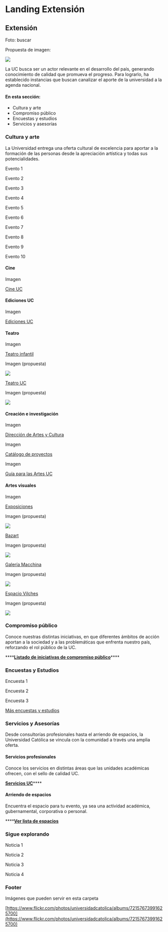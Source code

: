 # Landing Extensión

## Extensión

Foto: buscar 

Propuesta de imagen:

![](../.gitbook/assets/concierto-campus-casa-central-kfuenzalida.jpg)

La UC busca ser un actor relevante en el desarrollo del país, generando conocimiento de calidad que promueva el progreso. Para lograrlo, ha establecido instancias que buscan canalizar el aporte de la universidad a la agenda nacional.

#### En esta sección:

* Cultura y arte
* Compromiso público
* Encuestas y estudios
* Servicios y asesorías

### Cultura y arte

La Universidad entrega una oferta cultural de excelencia para aportar a la formación de las personas desde la apreciación artística y todas sus potencialidades.

Evento 1

Evento 2

Evento 3

Evento 4

Evento 5

Evento 6

Evento 7

Evento 8

Evento 9

Evento 10

#### Cine

Imagen

[Cine UC](http://cine.uc.cl)

#### Ediciones UC

Imagen

[Ediciones UC](http://ediciones.uc.cl)

#### Teatro

Imagen

[Teatro infantil](http://extension.uc.cl/teatro-infantil/cartelera)

Imagen \(propuesta\)

![](../.gitbook/assets/teatro-infantil-uc-estela-estelar-cesar-cortes.JPG)

[Teatro UC](http://teatrouc.uc.cl/)

Imagen \(propuesta\)

![](../.gitbook/assets/teatro-atacama-artifica-uc-kfuenzalida.JPG)

#### Creación e investigación

Imagen

[Dirección de Artes y Cultura](http://artesycultura.uc.cl/es/)

Imagen

[Catálogo de proyectos](http://artesycultura.uc.cl/es/creacion-investigacion/catalogo-de-proyectos)

Imagen

[Guía para las Artes UC](http://artesycultura.uc.cl/es/guia-para-las-artes)

#### Artes visuales

Imagen

[Exposiciones](http://extension.uc.cl/artes-visuales/exhibicion)

Imagen \(propuesta\)

![](../.gitbook/assets/exposicion-gaudi-casa-central-uc-kfuenzalida.JPG)

[Bazart](http://extension.uc.cl/bazart/acerca-de)

Imagen \(propuesta\)

![](../.gitbook/assets/bazart-uc-centro-extension-kfuenzalida.JPG)

[Galería Macchina](http://galeriamacchina.uc.cl/)

Imagen \(propuesta\)

![](../.gitbook/assets/exposicion-galeria-macchina-accion-monumenta-cesar-cortes.JPG)

[Espacio Vilches](http://galeriamacchina.uc.cl/Espacio-Vilches/)

Imagen \(propuesta\)

![](../.gitbook/assets/exposiciones-uc-espacio-vilches-kfuenzalida.JPG)

### **Compromiso público**

Conoce nuestras distintas iniciativas, en que diferentes ámbitos de acción aportan a la sociedad y a las problemáticas que enfrenta nuestro país, reforzando el rol público de la UC.

\*\*\*\*[**Listado de iniciativas de compromiso público**](vinculacion-con-el-territorio.md)\*\*\*\*

### Encuestas y Estudios

Encuesta 1

Encuesta 2

Encuesta 3

[Más encuestas y estudios](mas-encuestas-y-estudios.md) 

### Servicios y Asesorías

Desde consultorías profesionales hasta el arriendo de espacios, la Universidad Católica se vincula con la comunidad a través una amplia oferta.

#### **Servicios profesionales**

Conoce los servicios en distintas áreas que las unidades académicas ofrecen, con el sello de calidad UC.

[**Servicios UC**](servicios-profesionales-uc.md)\*\*\*\*

#### **Arriendo de espacios**

Encuentra el espacio para tu evento, ya sea una actividad académica, gubernamental, corporativa o personal.

\*\*\*\*[**Ver lista de espacios**](arriendo-de-espacios-uc.md)

### **Sigue explorando**

Noticia 1

Noticia 2

Noticia 3

Noticia 4

### Footer 

Imágenes que pueden servir en esta  carpeta

[https://www.flickr.com/photos/universidadcatolica/albums/72157673991625700](https://www.flickr.com/photos/universidadcatolica/albums/72157673991625700)

